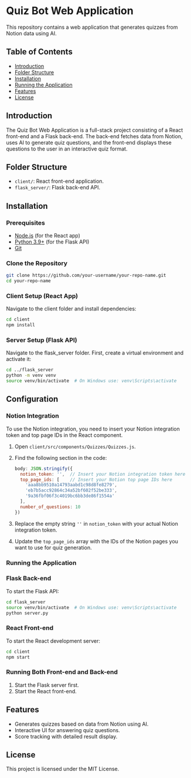 # Quiz Bot Web Application

This repository contains a web application that generates quizzes from Notion data using AI.

## Table of Contents

- [Introduction](#introduction)
- [Folder Structure](#folder-structure)
- [Installation](#installation)
- [Running the Application](#running-the-application)
- [Features](#features)
- [License](#license)

## Introduction

The Quiz Bot Web Application is a full-stack project consisting of a React front-end and a Flask back-end. The back-end fetches data from Notion, uses AI to generate quiz questions, and the front-end displays these questions to the user in an interactive quiz format.

## Folder Structure

- `client/`: React front-end application.
- `flask_server/`: Flask back-end API.

## Installation

### Prerequisites

- [Node.js](https://nodejs.org/) (for the React app)
- [Python 3.9+](https://www.python.org/downloads/) (for the Flask API)
- [Git](https://git-scm.com/)

### Clone the Repository

```bash
git clone https://github.com/your-username/your-repo-name.git
cd your-repo-name
```

### Client Setup (React App)

Navigate to the client folder and install dependencies:

```bash
cd client
npm install
```

### Server Setup (Flask API)

Navigate to the flask_server folder. First, create a virtual environment and activate it:

```bash
cd ../flask_server
python -m venv venv
source venv/bin/activate  # On Windows use: venv\Scripts\activate
```

## Configuration

### Notion Integration

To use the Notion integration, you need to insert your Notion integration token and top page IDs in the React component.

1. Open `client/src/components/Quizzes/Quizzes.js`.
2. Find the following section in the code:

    ```javascript
    body: JSON.stringify({
      notion_token: '',  // Insert your Notion integration token here
      top_page_ids: [    // Insert your Notion top page IDs here
        'aaa8bb9510a14793aabd1c98d8fe8279',
        'eb7b5acc92864c34a52bf602f52be333',
        '9a36fbf06f3c4019bc6bb3de86f1554a'
      ],
      number_of_questions: 10
    })
    ```

3. Replace the empty string `''` in `notion_token` with your actual Notion integration token.
4. Update the `top_page_ids` array with the IDs of the Notion pages you want to use for quiz generation.

### Running the Application

### Flask Back-end

To start the Flask API:

```bash
cd flask_server
source venv/bin/activate  # On Windows use: venv\Scripts\activate
python server.py
```

### React Front-end

To start the React development server:

```bash
cd client
npm start
```

### Running Both Front-end and Back-end

1. Start the Flask server first.
2. Start the React front-end.

## Features

- Generates quizzes based on data from Notion using AI.
- Interactive UI for answering quiz questions.
- Score tracking with detailed result display.

## License

This project is licensed under the MIT License.
